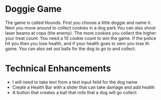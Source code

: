 # Doggie Game
The game is called Hounds. First you choose a little doggie and name it. Next you move around to collect cookies in a dog park.You can also shoot laser beams at cops (the enemy). The more cookies you collect the higher your treat count. You need a 10 cookie count to win the game. If the police hit you then you lose health, and if your health goes to zero you lose th game. You can also set out balls for the dog to go to and collect. 
# Technical Enhancements  
* I will need to take text from a text input feild for the dog name 
* Create a Health Bar with a slider that can take damage and add health 
* A button that creates a ball that rolls that a dog will go collect


